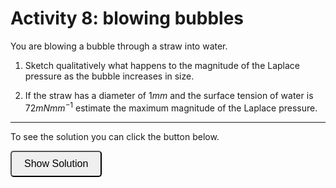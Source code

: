 # Activity 8: blowing bubbles

<link rel="stylesheet" type="text/css" href="../customstyle.css">

You are blowing a bubble through a straw into water. 

1. Sketch qualitatively what happens to the magnitude of the Laplace pressure as the bubble increases in size.

2. If the straw has a diameter of $1mm$ and the surface tension of water is $72mNmm^{-1}$ estimate the maximum magnitude of the Laplace pressure.

---------------------

To see the solution you can click the button below.

<button onclick="document.getElementById('solution').style.display='block'" style="border-radius: 5px; text-align: center; padding: 10px 20px; font-size: 16px;">
Show Solution
</button>

<div id="solution" style="display:none;">
1. Consider what happens to the radius of curvature of the bubble as it is being blown. It  starts off very large, goes through a minimum and then increases again:

  <div style="text-align: center;">
    <img src="imgs/8a.png" alt="activity2" width="300" height=auto>
  </div>

We know the pressure in the bubble is set by the Laplace pressure which is given by:

$${\Delta}P = {\gamma}\left[\frac{1}{r_{1}}+\frac{1}{r_{2}}\right]$$

Since the bubble is spherical we have $r_{1} = r_{2} = r$ and the Laplace pressure becomes:

$${\Delta}P = \frac{2\gamma}{r}$$

We expect the pressure to look something like this:

<div style="text-align: center;">
  <img src="imgs/8b.png" alt="activity2" width="300" height=auto>
</div>

2. Maximum pressure occurs when $r$ is the same as the radius of the straw. 

$${\Delta}P = \frac{2 \times 72\times10^{-3}}{0.5\times10^{-3}} = 288Pa$$

</div>
